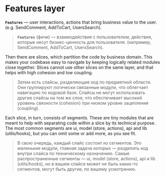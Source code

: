 # Features layer

**`Features`** — user interactions, actions that bring business value to the user. (e.g. SendComment, AddToCart, UsersSearch).

> **`Features`** (фичи) — взаимодействия с пользователем, действия, которые несут бизнес-ценность для пользователя. (например, SendComment, AddToCart, UsersSearch).

Then there are slices, which partition the code by business domain. This makes your codebase easy to navigate by keeping logically related modules close together. Slices cannot use other slices on the same layer, and that helps with high cohesion and low coupling.

> Затем есть слайсы, разделяющие код по предметной области. Они группируют логически связанные модули, что облегчает навигацию по кодовой базе. Слайсы не могут использовать другие слайсы на том же слое, что обеспечивает высокий уровень связности (cohesion) при низком уровне зацепления (coupling).

Each slice, in turn, consists of segments. These are tiny modules that are meant to help with separating code within a slice by its technical purpose. The most common segments are ui, model (store, actions), api and lib (utils/hooks), but you can omit some or add more, as you see fit.

> В свою очередь, каждый слайс состоит из сегментов. Это маленькие модули, главная задача которых — разделить код внутри слайса по техническому назначению. Самые распространенные сегменты — ui, model (store, actions), api и lib (utils/hooks), но в вашем слайсе может не быть каких-то сегментов, могут быть другие, по вашему усмотрению.
